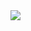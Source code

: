   <img src="https://skillicons.dev/icons?i=html,css,js,lua,py,react,ts,nodejs,mongodb,mysql" />
</a>
